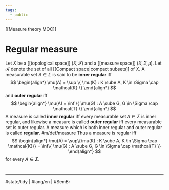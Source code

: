 ```yaml
---
tags:
  - public
---
```

[[Measure theory MOC]]
# Regular measure

Let $X$ be a [[topological space]] $(X, \mathcal{T})$ and a [[measure space]] $(X, \Sigma, \mu)$.
Let $\mathcal{K}$ denote the set of all [[Compact space|compact subsets]] of $X$.
A measurable set $A \in \Sigma$ is said to be **inner regular** iff
$$
\begin{align*}
\mu(A) = \sup \{ \mu(K) : K \sube A, K \in \Sigma \cap \mathcal{K} \}
\end{align*}
$$
and **outer regular** iff
$$
\begin{align*}
\mu(A) = \inf \{ \mu(G) : A \sube G, G \in \Sigma \cap \mathcal{T} \}
\end{align*}
$$
A measure is called **inner regular** iff every measurable set $A \in \Sigma$ is inner regular,
and likewise a measure is called **outer regular** iff every measurable set is outer regular.
A measure which is both inner regular and outer regular is called **regular**. #m/def/measure 
Thus a measure is regular iff
$$
\begin{align*}
\mu(A) = \sup\{\mu(K) : K \sube A, K \in \Sigma \cap \mathcal{K}\} = \inf\{ \mu(G) : A \sube G, G \in \Sigma \cap \mathcal{T} \}
\end{align*}
$$
for every $A \in \Sigma$.

#
---
#state/tidy | #lang/en | #SemBr
